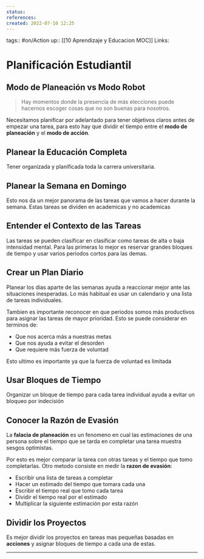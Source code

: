 ```yaml
---
status:
references:
created: 2022-07-10 12:25
---
```

tags:: #on/Action 
up:: [[10 Aprendizaje y Educacion MOC]]
Links: 
# Planificación Estudiantil
## Modo de Planeación vs Modo Robot
>Hay momentos donde la presencia de más elecciones puede hacernos escoger cosas que no son buenas para nosotros.

Necesitamos planificar por adelantado para tener objetivos claros antes de empezar una tarea, para esto hay que dividir el tiempo entre el **modo de planeación** y el **modo de acción**.

## Planear la Educación Completa
Tener organizada y planificada toda la carrera universitaria.

## Planear la Semana en Domingo
Esto nos da un mejor panorama de las tareas que vamos a hacer durante la semana. Estas tareas se dividen en academicas y no academicas

## Entender el Contexto de las Tareas
Las tareas se pueden clasificar en clasificar como tareas de alta o baja intensidad mental. Para las primeras lo mejor es reservar grandes bloques de tiempo y usar varios periodos cortos para las demas.

## Crear un Plan Diario
Planear los dias aparte de las semanas ayuda a reaccionar mejor ante las situaciones inesperadas. Lo más habitual es usar un calendario y una lista de tareas individuales.

Tambien es importante reconocer en que periodos somos más productivos para asignar las tareas de mayor prioridad. Esto se puede considerar en terminos de:
- Que nos acerca más a nuestras metas
- Que nos ayuda a evitar el desorden
- Que requiere más fuerza de voluntad

Esto ultimo es importante ya que la fuerza de voluntad es limitada

## Usar Bloques de Tiempo
Organizar un bloque de tiempo para cada tarea individual ayuda a evitar un bloqueo por indecisión

## Conocer la Razón de Evasión
La **falacia de planeación** es un fenomeno en cual las estimaciones de una persona sobre el tiempo que se tarda en completar una tarea muestra sesgos optimistas.

Por esto es mejor comparar la tarea con otras tareas y el tiempo que tomo completarlas. Otro metodo consiste en medir la **razon de evasión**:
- Escribir una lista de tareas a completar
- Hacer un estimado del tiempo que tomara cada una
- Escribir el tiempo real que tomo cada tarea
- Dividir el tiempo real por el estimado
- Multiplicar la siguiente estimación por esta razón

## Dividir los Proyectos
Es mejor dividir los proyectos en tareas mas pequeñas basadas en **acciones** y asignar bloques de tiempo a cada una de estas.
___
